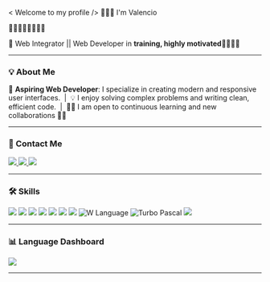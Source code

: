 < Welcome to my profile /> 🦈🦈🦈
I'm Valencio

🦈🦈🦈💥💥🦈🦈🦈

🚀 Web Integrator || Web Developer in **training, highly motivated**✊🏻✊🏻

---

### 💡 About Me

<p align="left">
  🎯 <b>Aspiring Web Developer</b>: I specialize in creating modern and responsive user interfaces. &nbsp;|&nbsp;
  💡 I enjoy solving complex problems and writing clean, efficient code. &nbsp;|&nbsp;
  👍🏻 I am open to continuous learning and new collaborations 👍🏻
</p>

---

### 🔗 Contact Me

<p align="left">
  <a href="https://www.linkedin.com/in/lee-rabarison-885b36322/">
    <img src="https://img.shields.io/badge/LinkedIn-0077B5?style=for-the-badge&logo=linkedin&logoColor=white" />
  </a>
  <a href="https://github.com/asapleejunior">
    <img src="https://img.shields.io/badge/GitHub-100000?style=for-the-badge&logo=github&logoColor=white" />
  </a>
  <a href="mailto:asapleejunior@gmail.com">
    <img src="https://img.shields.io/badge/Email-D14836?style=for-the-badge&logo=gmail&logoColor=white" />
  </a>
</p>

---

### 🛠️ Skills

<p align="left">
  <img src="https://img.shields.io/badge/HTML5-E34F26?style=for-the-badge&logo=html5&logoColor=white" />
  <img src="https://img.shields.io/badge/CSS3-1572B6?style=for-the-badge&logo=css3&logoColor=white" />
  <img src="https://img.shields.io/badge/SCSS-CC6699?style=for-the-badge&logo=sass&logoColor=white" />
  <img src="https://img.shields.io/badge/JavaScript-F7DF1E?style=for-the-badge&logo=javascript&logoColor=black" />
  <img src="https://img.shields.io/badge/Bootstrap-563D7C?style=for-the-badge&logo=bootstrap&logoColor=white" />
  <img src="https://img.shields.io/badge/PHP-777BB4?style=for-the-badge&logo=php&logoColor=white" />
  <img src="https://img.shields.io/badge/C-A8B9CC?style=for-the-badge&logo=c&logoColor=black" />
  <img src="https://img.shields.io/badge/W_Language-000000?style=for-the-badge&logoColor=white&labelColor=007AFF" alt="W Language" />
  <img src="https://img.shields.io/badge/Turbo_Pascal-000000?style=for-the-badge&logoColor=white&labelColor=DC381F" alt="Turbo Pascal" />
  <img src="https://img.shields.io/badge/GIT-E44C30?style=for-the-badge&logo=git&logoColor=white" />
</p>

---

### 📊 Language Dashboard

<p align="left">
  <img src="https://github-readme-stats.vercel.app/api/top-langs/?username=asapleejunior&layout=compact&theme=vue" />
</p>

---

